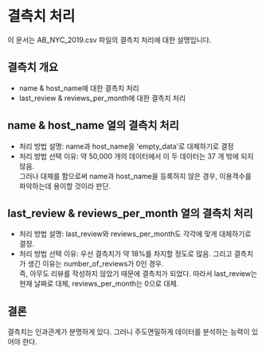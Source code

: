 # 결측치 처리
이 문서는 AB_NYC_2019.csv 파일의 결측치 처리에 대한 설명입니다.

## 결측치 개요
- name & host_name에 대한 결측치 처리
- last_review & reviews_per_month에 대한 결측치 처리

## name & host_name 열의 결측치 처리
- 처리 방법 설명: name과 host_name을 'empty_data'로 대체하기로 결정
- 처리 방법 선택 이유: 약 50,000 개의 데이터에서 이 두 데이터는 37 개 밖에 되지 않음.  
그러나 대체를 함으로써 name과 host_name을 등록하지 않은 경우, 이용객수를 파악하는데 용이할 것이라 판단.

## last_review & reviews_per_month 열의 결측치 처리
- 처리 방법 설명: last_review와 reviews_per_month도 각각에 맞게 대체하기로 결정.
- 처리 방법 선택 이유: 우선 결측치가 약 18%를 차지할 정도로 많음. 그리고 결측치가 생긴 이유는 number_of_reviews가 0인 경우.  
즉, 아무도 리뷰를 작성하지 않았기 때문에 결측치가 되었다. 따라서 last_review는 현재 날짜로 대체, reviews_per_month는 0으로 대체.

## 결론
결측치는 인과관계가 분명하게 있다. 그러니 주도면밀하게 데이터를 분석하는 능력이 있어야 한다.